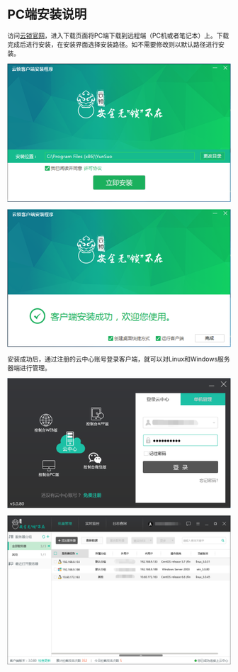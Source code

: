 # PC端安装说明
访问[云锁官网](http://www.yunsuo.com.cn)，进入下载页面将PC端下载到远程端（PC机或者笔记本）上。下载完成后进行安装，在安装界面选择安装路径。如不需要修改则以默认路径进行安装。

![](/assets/PC_install_1.png)

![](/assets/PC_install_2.png)

安装成功后，通过注册的云中心账号登录客户端，就可以对Linux和Windows服务器端进行管理。

![](/assets/PC_install_3.png)

![](/assets/PC_install_4.png)

